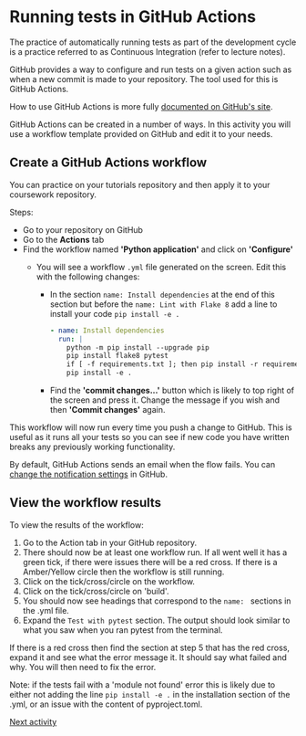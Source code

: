 # Running tests in GitHub Actions

The practice of automatically running tests as part of the development cycle is a practice referred to as Continuous
Integration (refer to lecture notes).

GitHub provides a way to configure and run tests on a given action such as when a new commit is made to your repository.
The tool used for this is GitHub Actions.

How to use GitHub Actions is more
fully [documented on GitHub's site](https://docs.github.com/en/actions/writing-workflows).

GitHub Actions can be created in a number of ways. In this activity you will use a workflow template provided on GitHub
and edit it to your needs.

## Create a GitHub Actions workflow

You can practice on your tutorials repository and then apply it to your coursework repository.

Steps:

- Go to your repository on GitHub
- Go to the **Actions** tab
- Find the workflow named **'Python application'** and click on **'Configure'**
    - You will see a workflow `.yml` file generated on the screen. Edit this with the following changes:

        - In the section `name: Install dependencies` at the end of this section but before the `name: Lint with Flake
          8` add a line to install your code `pip install -e .`
          ```yaml
          - name: Install dependencies
            run: |
              python -m pip install --upgrade pip
              pip install flake8 pytest
              if [ -f requirements.txt ]; then pip install -r requirements.txt; fi
              pip install -e .
          ```
        - Find the **'commit changes...'** button which is likely to top right of the screen and press it. Change the
          message if you wish and then **'Commit changes'** again.

This workflow will now run every time you push a change to GitHub. This is useful as it runs all your tests so you can
see if new code you have written breaks any previously working functionality.

By default, GitHub Actions sends an email when the flow fails. You
can [change the notification settings](https://docs.github.com/en/account-and-profile/managing-subscriptions-and-notifications-on-github/setting-up-notifications/configuring-notifications#)
in GitHub.

## View the workflow results

To view the results of the workflow:

1. Go to the Action tab in your GitHub repository.
2. There should now be at least one workflow run. If all went well it has a green tick, if there were issues there will
   be a red cross. If there is a Amber/Yellow circle then the workflow is still running.
3. Click on the tick/cross/circle on the workflow.
4. Click on the tick/cross/circle on 'build'.
5. You should now see headings that correspond to the `name: ` sections in the .yml file.
6. Expand the `Test with pytest` section. The output should look similar to what you saw when you ran pytest from the
   terminal.

If there is a red cross then find the section at step 5 that has the red cross, expand it and see what the error message
it. It should say what failed and why. You will then need to fix the error.

Note: if the tests fail with a 'module not found' error this is likely due to either not adding the line
`pip install -e .` in the installation section of the .yml, or an issue with the content of pyproject.toml.

[Next activity](9-5-coverage.md)